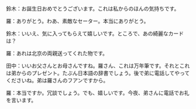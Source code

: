 ﻿鈴木：お誕生日おめでとうございます。これは私からのほんの気持ちです。

羅：ありがとう。わあ、素敵なセーター。本当にありがとう。

鈴木：いいえ、気に入ってもらえて嬉しいです。ところで、あの綺麗なカードは？

羅：あれは北京の両親送ってくれた物です。

田中：いいお父さんとお母さんですね。羅さん、これは万年筆です。それとこれは弟からのプレゼント。たぶん日本語の辞書でしょう。後で弟に電話してやってくださいね。弟は羅さんのフアンですから。

羅：本当ですか。冗談でしょう。でも、嬉しいです。今夜、弟さんに電話でお礼を言います。